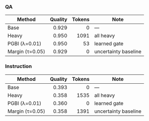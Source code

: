 ### QA
| Method | Quality | Tokens | Note |
|---|---:|---:|---|
| Base | 0.929 | 0 | — |
| Heavy | 0.950 | 1091 | all heavy |
| PGBI (λ=0.01) | 0.950 | 53 | learned gate |
| Margin (τ=0.05) | 0.929 | 0 | uncertainty baseline |

### Instruction
| Method | Quality | Tokens | Note |
|---|---:|---:|---|
| Base | 0.393 | 0 | — |
| Heavy | 0.358 | 1535 | all heavy |
| PGBI (λ=0.01) | 0.360 | 0 | learned gate |
| Margin (τ=0.05) | 0.358 | 1391 | uncertainty baseline |
